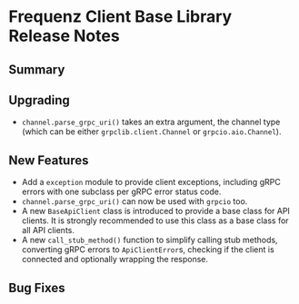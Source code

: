 # Frequenz Client Base Library Release Notes

## Summary

<!-- Here goes a general summary of what this release is about -->

## Upgrading

- `channel.parse_grpc_uri()` takes an extra argument, the channel type (which can be either `grpclib.client.Channel` or `grpcio.aio.Channel`).

## New Features

- Add a `exception` module to provide client exceptions, including gRPC errors with one subclass per gRPC error status code.
- `channel.parse_grpc_uri()` can now be used with `grpcio` too.
- A new `BaseApiClient` class is introduced to provide a base class for API clients. It is strongly recommended to use this class as a base class for all API clients.
- A new `call_stub_method()` function to simplify calling stub methods, converting gRPC errors to `ApiClientError`s, checking if the client is connected and optionally wrapping the response.

## Bug Fixes

<!-- Here goes notable bug fixes that are worth a special mention or explanation -->
